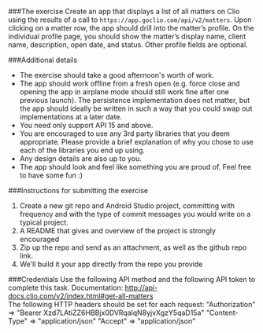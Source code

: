 ###The exercise
Create an app that displays a list of all matters on Clio using the results of a call to `https://app.goclio.com/api/v2/matters`. Upon clicking on a matter row, the app should drill into the matter’s profile. On the individual profile page, you should show the matter’s display name, client name, description, open date, and status. Other profile fields are optional.

###Additional details
* The exercise should take a good afternoon's worth of work.
* The app should work offline from a fresh open (e.g. force close and opening the app in airplane mode should still work fine after one previous launch). The persistence implementation does not matter, but the app should ideally be written in such a way that you could swap out implementations at a later date.
* You need only support API 15 and above.
* You are encouraged to use any 3rd party libraries that you deem appropriate. Please provide a brief explanation of why you chose to use each of the libraries you end up using.
* Any design details are also up to you.
* The app should look and feel like something you are proud of. Feel free to have some fun :)

###Instructions for submitting the exercise
1. Create a new git repo and Android Studio project, committing with frequency and with the type of commit messages you would write on a typical project.
2. A README that gives and overview of the project is strongly encouraged 
3. Zip up the repo and send as an attachment, as well as the github repo link.
4. We'll build it your app directly from the repo you provide

###Credentials
Use the following API method and the following API token to complete this task.
Documentation: http://api-docs.clio.com/v2/index.html#get-all-matters <br>
The following HTTP headers should be set for each request:
"Authorization" => "Bearer Xzd7LAtiZZ6HBBjx0DVRqalqN8yjvXgzY5qaD15a"
"Content-Type" => "application/json"
"Accept" => "application/json"
